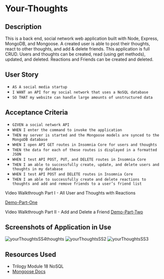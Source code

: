 # Your-Thoughts

## Description
This is a back end, social network web application built with Node, Express, MongoDB, and Mongoose. A created user is able to post their thoughts, react to other thoughts, and add & delete friends. This application is full CRUD. Users and thoughts can be created, read (using get methods), updated, and deleted. Reactions and Friends can be created and deleted. 

## User Story 
- `AS A social media startup`
- `I WANT an API for my social network that uses a NoSQL database`
- `SO THAT my website can handle large amounts of unstructured data`

## Acceptance Criteria 
 - `GIVEN a social network API`
 - `WHEN I enter the command to invoke the application`
 - `THEN my server is started and the Mongoose models are synced to the MongoDB database`
 - `WHEN I open API GET routes in Insomnia Core for users and thoughts`
 - `THEN the data for each of these routes is displayed in a formatted JSON`
 - `WHEN I test API POST, PUT, and DELETE routes in Insomnia Core`
 - `THEN I am able to successfully create, update, and delete users and thoughts in my database`
 - `WHEN I test API POST and DELETE routes in Insomnia Core`
 - `THEN I am able to successfully create and delete reactions to thoughts and add and remove friends to a user’s friend list`



Video Walkthrough Part I - All User and Thoughts with Reactions 

[Demo-Part-One](https://drive.google.com/file/d/10P7ykJeE61UAIRk9wiyR7RWxufQksoJ5/view)

Video Walkthrough Part II - Add and Delete a Friend 
[Demo-Part-Two](https://drive.google.com/file/d/18-e1bM7RiJpvvTPx9MTcHLL5SXGcw6Ni/view)


## Screenshots of Application in Use
![yourThoughtsSS4thoughts](https://user-images.githubusercontent.com/84213096/133939687-7dbdcf5d-bc3a-4253-893b-a061e9452128.jpg)
![yourThoughtsSS2](https://user-images.githubusercontent.com/84213096/133939695-9d23a873-afb8-4b89-bcb2-83dc703789fe.jpg)
![yourThoughtsSS3](https://user-images.githubusercontent.com/84213096/133939647-0cad8f54-6f27-4c6a-9b38-c758372978fc.jpg)




## Resources Used 
- Trilogy Module 18 NoSQL
- [Mongoose Docs](https://mongoosejs.com/docs/guide.html)
